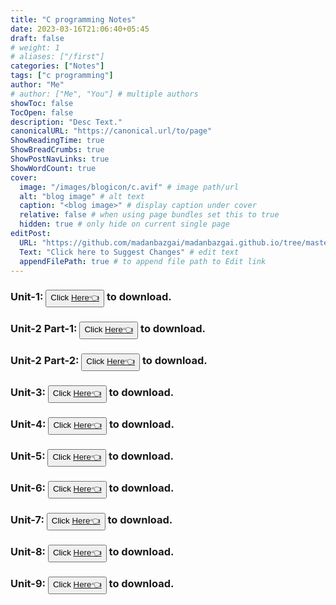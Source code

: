 ```yaml
---
title: "C programming Notes"
date: 2023-03-16T21:06:40+05:45
draft: false
# weight: 1
# aliases: ["/first"]
categories: ["Notes"]
tags: ["c programming"]
author: "Me"
# author: ["Me", "You"] # multiple authors
showToc: false
TocOpen: false
description: "Desc Text."
canonicalURL: "https://canonical.url/to/page"
ShowReadingTime: true
ShowBreadCrumbs: true
ShowPostNavLinks: true
ShowWordCount: true
cover:
  image: "/images/blogicon/c.avif" # image path/url
  alt: "blog image" # alt text
  caption: "<blog image>" # display caption under cover
  relative: false # when using page bundles set this to true
  hidden: true # only hide on current single page
editPost:
  URL: "https://github.com/madanbazgai/madanbazgai.github.io/tree/master/content/posts/"
  Text: "Click here to Suggest Changes" # edit text
  appendFilePath: true # to append file path to Edit link
---
```


### Unit-1: <button>Click [ Here👈](/notes/c-programming/c-programming-unit-1.pdf)</button> to download.

### Unit-2 Part-1: <button>Click [ Here👈](/notes/c-programming/c-programming-unit-2.pdf)</button> to download.

### Unit-2 Part-2: <button>Click [ Here👈](/notes/c-programming/c-unit-2-IO-operation.pdf)</button> to download.

### Unit-3: <button>Click [ Here👈](/notes/c-programming/c-programming-unit-3.pdf)</button> to download.

### Unit-4: <button>Click [ Here👈](/notes/c-programming/c-programming-unit_4.pdf)</button> to download.

### Unit-5: <button>Click [ Here👈](/notes/c-programming/c-programming-unit-5.pdf)</button> to download.

### Unit-6: <button>Click [ Here👈](/notes/c-programming/c-programming-unit-6.pdf)</button> to download.

### Unit-7: <button>Click [ Here👈](/notes/c-programming/c-programming-unit-7.pdf)</button> to download.

### Unit-8: <button>Click [ Here👈](/notes/c-programming/c-programming-unit-8.pdf)</button> to download.

### Unit-9: <button>Click [ Here👈](/notes/c-programming/c-programming-unit-9.pdf)</button> to download.
